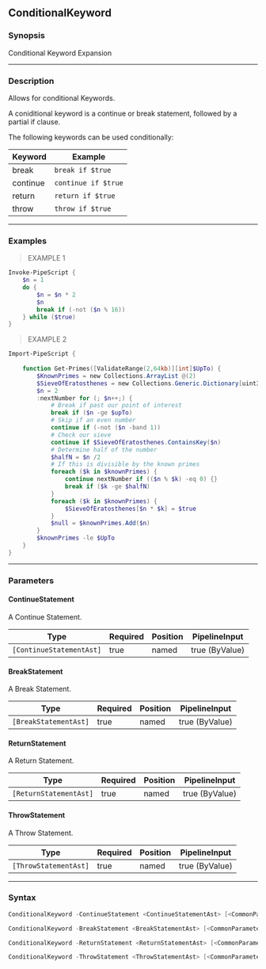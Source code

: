ConditionalKeyword
------------------

### Synopsis
Conditional Keyword Expansion

---

### Description

Allows for conditional Keywords.

A coniditional keyword is a continue or break statement, followed by a partial if clause.

The following keywords can be used conditionally:

|Keyword  |Example            |
|---------|-----------------  |
|break    |`break if $true`   |
|continue |`continue if $true`|
|return   |`return if $true`  |
|throw    |`throw if $true`   |

---

### Examples
> EXAMPLE 1

```PowerShell
Invoke-PipeScript {
    $n = 1
    do {
        $n = $n * 2
        $n
        break if (-not ($n % 16))
    } while ($true)
}
```
> EXAMPLE 2

```PowerShell
Import-PipeScript {
    
    function Get-Primes([ValidateRange(2,64kb)][int]$UpTo) {
        $KnownPrimes = new Collections.ArrayList @(2)
        $SieveOfEratosthenes = new Collections.Generic.Dictionary[uint32,bool]            
        $n = 2
        :nextNumber for (; $n++;) {             
            # Break if past our point of interest
            break if ($n -ge $upTo)
            # Skip if an even number
            continue if (-not ($n -band 1))
            # Check our sieve
            continue if $SieveOfEratosthenes.ContainsKey($n)
            # Determine half of the number
            $halfN = $n /2
            # If this is divisible by the known primes
            foreach ($k in $knownPrimes) {
                continue nextNumber if (($n % $k) -eq 0) {}
                break if ($k -ge $halfN)
            }                
            foreach ($k in $knownPrimes) {
                $SieveOfEratosthenes[$n * $k] = $true                
            }
            $null = $knownPrimes.Add($n)
        }
        $knownPrimes -le $UpTo
    }
}
```

---

### Parameters
#### **ContinueStatement**
A Continue Statement.

|Type                    |Required|Position|PipelineInput |
|------------------------|--------|--------|--------------|
|`[ContinueStatementAst]`|true    |named   |true (ByValue)|

#### **BreakStatement**
A Break Statement.

|Type                 |Required|Position|PipelineInput |
|---------------------|--------|--------|--------------|
|`[BreakStatementAst]`|true    |named   |true (ByValue)|

#### **ReturnStatement**
A Return Statement.

|Type                  |Required|Position|PipelineInput |
|----------------------|--------|--------|--------------|
|`[ReturnStatementAst]`|true    |named   |true (ByValue)|

#### **ThrowStatement**
A Throw Statement.

|Type                 |Required|Position|PipelineInput |
|---------------------|--------|--------|--------------|
|`[ThrowStatementAst]`|true    |named   |true (ByValue)|

---

### Syntax
```PowerShell
ConditionalKeyword -ContinueStatement <ContinueStatementAst> [<CommonParameters>]
```
```PowerShell
ConditionalKeyword -BreakStatement <BreakStatementAst> [<CommonParameters>]
```
```PowerShell
ConditionalKeyword -ReturnStatement <ReturnStatementAst> [<CommonParameters>]
```
```PowerShell
ConditionalKeyword -ThrowStatement <ThrowStatementAst> [<CommonParameters>]
```
